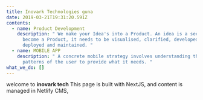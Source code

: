 ```yaml
---
title: Inovark Technologies guna
date: 2019-03-21T19:31:20.591Z
contents:
  - name: Product Development
    description: " We make your Idea's into a Product. An idea is a seed. For it to
      become a Product, it needs to be visualised, clarified, developed,
      deployed and maintained. "
  - name: MOBILE APP
    description: " A concrete mobile strategy involves understanding the usage
      patterns of the user to provide what it needs. "
what_we_do: []
---
```

welcome to **inovark tech** This page is built with NextJS, and content is managed in Netlify CMS,

![]()